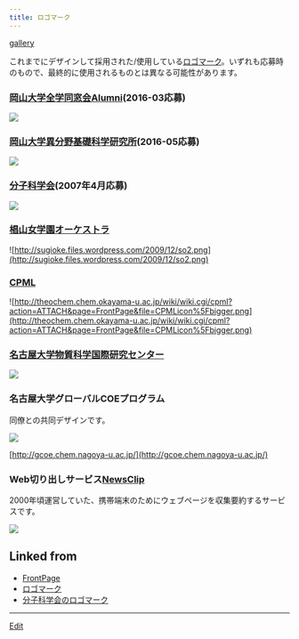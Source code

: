 ```yaml
---
title: ロゴマーク
---
```

[gallery](/gallery)

これまでにデザインして採用された/使用している[ロゴマーク](/ロゴマーク)。いずれも応募時のもので、最終的に使用されるものとは異なる可能性があります。


### [岡山大学全学同窓会Alumni](http://www.cc.okayama-u.ac.jp/~dousou/alumni/)(2016-03応募)

![](OU-Alumni1-solo.png)


### [岡山大学異分野基礎科学研究所](http://www.riis.okayama-u.ac.jp)(2016-05応募)

![](riis.png)


### [分子科学会](http://molsci.jp)(2007年4月応募)

![](molsci.png)


### [椙山女学園オーケストラ](http://sugioke.wordpress.com/)

![http://sugioke.files.wordpress.com/2009/12/so2.png](http://sugioke.files.wordpress.com/2009/12/so2.png)


### [CPML](/CPML)

![http://theochem.chem.okayama-u.ac.jp/wiki/wiki.cgi/cpml?action=ATTACH&page=FrontPage&file=CPMLicon%5Fbigger.png](http://theochem.chem.okayama-u.ac.jp/wiki/wiki.cgi/cpml?action=ATTACH&page=FrontPage&file=CPMLicon%5Fbigger.png)


### [名古屋大学物質科学国際研究センター](http://www.rcms.nagoya-u.ac.jp)

![](rcms171.gif)


### 名古屋大学グローバルCOEプログラム

同僚との共同デザインです。

![](gcoe.jpg)

[http://gcoe.chem.nagoya-u.ac.jp/](http://gcoe.chem.nagoya-u.ac.jp/)


### Web切り出しサービス[NewsClip](/NewsClip)

2000年頃運営していた、携帯端末のためにウェブページを収集要約するサービスです。

![](newsclip-original-180px.png)



## Linked from

* [FrontPage](/FrontPage)
* [ロゴマーク](/ロゴマーク)
* [分子科学会のロゴマーク](/分子科学会のロゴマーク)


----
[Edit](https://github.com/vitroid/vitroid.github.io/edit/master/MD/ロゴマーク.md)
